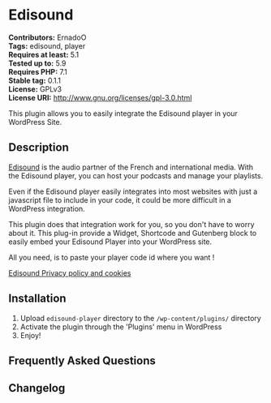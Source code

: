 # Edisound #
**Contributors:** ErnadoO  
**Tags:** edisound, player  
**Requires at least:** 5.1  
**Tested up to:** 5.9  
**Requires PHP:** 7.1  
**Stable tag:** 0.1.1  
**License:** GPLv3  
**License URI:** http://www.gnu.org/licenses/gpl-3.0.html

This plugin allows you to easily integrate the Edisound player in your WordPress Site.

## Description ##

[Edisound](https://www.edisound.com) is the audio partner of the French and international media. With the Edisound player, you can host your podcasts and manage your playlists.

Even if the Edisound player easily integrates into most websites with just a javascript file to include in your code, it could be more difficult in a WordPress integration.

This plugin does that integration work for you, so you don't have to worry about it. This plug-in provide a Widget, Shortcode and Gutenberg block to easily embed your Edisound Player into your WordPress site.

All you need, is to paste your player code id where you want !

[Edisound Privacy policy and cookies](https://www.edisound.com/wp-content/uploads/2021/02/Politique-donne%CC%81es-personnelles-et-cookies-EDISOUND_v2-1.pdf)

## Installation ##

1. Upload `edisound-player` directory to the `/wp-content/plugins/` directory
2. Activate the plugin through the 'Plugins' menu in WordPress
3. Enjoy!

## Frequently Asked Questions ##

## Changelog ##
